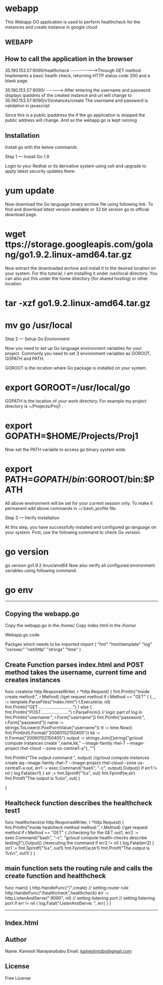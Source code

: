 # webapp
This Webapp GO application is used to perform healthcheck for the instances and create instance in google cloud

 
WEBAPP
--------

How to call the application in the browser
------------------------------------------
35.190.153.57:9090/healthcheck ----------->Through GET method Implements a basic health check, returning HTTP status code 200 and a blank page.

35.190.153.57:9090/                ------> After entering the username and password displays ipaddres of the created instance and url will change to 35.190.153.57:9090/v1/instances/create
The username and password is validation in javascript

Since this is a public ipaddress the if the go application is stopped the public address will change. And so the webapp.go is kept running




Installation
-------------

Install go with the below commands

Step 1 — Install Go 1.9

Login to your Redhat or its derivative system using ssh and upgrade to apply latest security updates there.

# yum update
Now download the Go language binary archive file using following link. To find and download latest version available or 32 bit version go to official download page.

# wget ttps://storage.googleapis.com/golang/go1.9.2.linux-amd64.tar.gz
Now extract the downloaded archive and install it to the desired location on your system. For this tutorial, I am installing it under /usr/local directory. You can also put this under the home directory (for shared hosting) or other location.

# tar -xzf go1.9.2.linux-amd64.tar.gz
# mv go /usr/local
Step 2 — Setup Go Environment

Now you need to set up Go language environment variables for your project. Commonly you need to set 3 environment variables as GOROOT, GOPATH and PATH.

GOROOT is the location where Go package is installed on your system.

# export GOROOT=/usr/local/go
GOPATH is the location of your work directory. For example my project directory is ~/Projects/Proj1 .

# export GOPATH=$HOME/Projects/Proj1
Now set the PATH variable to access go binary system wide.

# export PATH=$GOPATH/bin:$GOROOT/bin:$PATH
All above environment will be set for your current session only. To make it permanent add above commands in ~/.bash_profile file.

Step 3 — Verify Installation

At this step, you have successfully installed and configured go language on your system. First, use the following command to check Go version.

# go version

go version go1.9.2 linux/amd64
Now also verify all configured environment variables using following command.

# go env

----------------------

Copying the webapp.go
---------------------

Copy the webapp.go in the /home/<username home directory>
Copy index.html  in the /home/<username home directory>
 
 
 
  
Webapp.go code

Packges which needs to be imported
import (
    "fmt"
    "html/template"
    "log"
    "os/exec"
    "net/http"
    "strings"
    "time"
)

Create Function parses index.html and POST method takes the username, current time and creates instances
----------------------------------------------------------------------------------------------------------

func create(w http.ResponseWriter, r *http.Request) {
    fmt.Println("Inside create method:", r.Method) //get request method
    if r.Method == "GET" {
        t, _ := template.ParseFiles("index.html")
      t.Execute(w, nil)
        fmt.Println("GET.............................")
    } else {
        fmt.Println("POST.......................")
        r.ParseForm()
        // logic part of log in
        fmt.Println("username:", r.Form["username"])
        fmt.Println("password:", r.Form["password"])
        name := strings.ToLower(r.PostFormValue("username"))
        tt := time.Now()
        fmt.Println(tt.Format("20060102150405"))
        kk := tt.Format("20060102150405")
        output := strings.Join([]string{"gcloud compute instances create ",name,kk," --image-family rhel-7 --image-project rhel-cloud --zone us-central1-a"}, "")
       


 fmt.Println("The output command ", output)
        //gcloud compute instances create qq--image-family rhel-7 --image-project rhel-cloud--zone us-central1-a
        out, err1 := exec.Command("bash", "-c", output).Output()
        if err1 != nil {
                log.Fatal(err1)
            }
        str := fmt.Sprintf("%s", out)
        fmt.Fprintf(w,str)
        fmt.Printf("The output is %s\n", out)
        }

}

Healtcheck function describes the healthcheck test1
---------------------------------------------------


func healthcheck(w http.ResponseWriter, r *http.Request) {
    fmt.Println("inside healcheck method method:", r.Method) //get request method
    if r.Method == "GET" {  //checking for the GET 
    out1, err2 := exec.Command("bash", "-c", "gcloud compute health-checks describe testing1").Output() //executing the command
        if err2 != nil {
                log.Fatal(err2)
            }
        str1 := fmt.Sprintf("%s", out1)
        fmt.Fprintf(w,str1)
        fmt.Printf("The output is %s\n", out1)
    }
}


main function sets the routing rule and calls the create function and healthcheck 
---------------------------------------------------------------------------------
func main() {
    http.HandleFunc("/",create) // setting router rule
    http.HandleFunc("/healthcheck",healthcheck)
    err := http.ListenAndServe(":9090", nil) // setting listening port
    // setting listening port
    if err != nil {
        log.Fatal("ListenAndServe: ", err)
    }
}
 
-------------------------------------------------------------- 

Index.html
------------
<!--
<html>
    <head>
<script>
function validateForm() {
    var x3 = document.forms["myform"]["username"].value;
    if (x3 == "") {
        alert("Please enter  Username  ");
        return false;
    }
    var x4 = document.forms["myform"]["password"].value;
    if (x4 == "") {
        alert("Please enter Password");
        return false;
    }
}
</script>
    <title></title>
    </head>
    <body>
        <h1 align="center"> Crealytics GmbH </h1>
        <form  name="myform" action="/v1/instances/create" method="post" onsubmit="return validateForm();">
 Username:<input type="text" name="username">
            Password:<input type="password" name="password">
        <input type="submit" name="action2"  value="Create Instance">
</form>
    </body>
</html>

--->


Author
-------


Name: Kamesh Narayanababu
Email: kameshnjobs@gmail.com

 
License
--------

Free License
